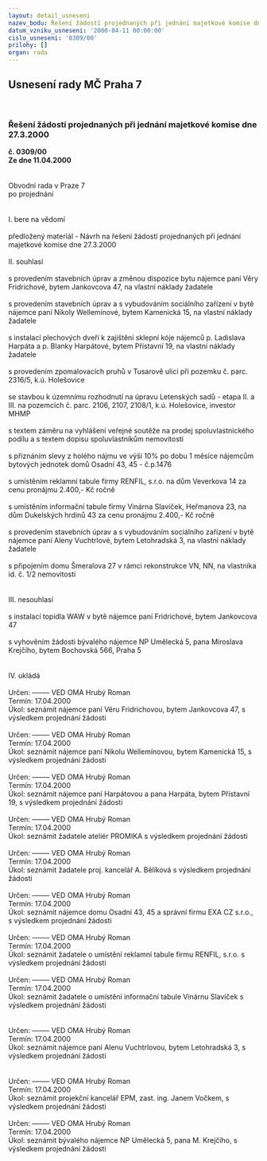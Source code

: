 ```yaml
---
layout: detail_usneseni
nazev_bodu: Řešení žádostí projednaných při jednání majetkové komise dne 27.3.2000
datum_vzniku_usneseni: '2000-04-11 00:00:00'
cislo_usneseni: '0309/00'
prilohy: []
organ: rada
---
```

<div id="ucUsn_pList" class="usn">
	<span><h2>Usnesení rady MČ Praha 7 </h2>
<br></span><div class="standBody">
<span><h3>Řešení žádostí projednaných při jednání majetkové komise dne 27.3.2000</h3></span><div class="center">
		<strong>č. 0309/00</strong><br>
	</div>
<div class="center">
		<strong>Ze dne 11.04.2000</strong><br><br>
	</div>
<br>Obvodní rada v Praze 7<br>po projednání<br><br><br>I.	bere na vědomí<br><br> předložený materiál - Návrh na řešení žádostí projednaných při jednání majetkové komise dne 27.3.2000<br><br>II.	souhlasí <br><br>s provedením stavebních úprav a změnou dispozice bytu nájemce paní Věry Fridrichové, bytem Jankovcova 47, na vlastní náklady žadatele<br><br>s provedením stavebních úprav a s vybudováním sociálního zařízení v bytě nájemce paní Nikoly Wellemínové, bytem Kamenická 15, na vlastní náklady žadatele<br><br>s instalací plechových dveří k zajištění sklepní kóje nájemců p. Ladislava Harpáta a p. Blanky Harpátové, bytem Přístavní 19, na vlastní náklady žadatele<br><br>s provedením zpomalovacích pruhů v Tusarově ulici při pozemku č. parc. 2316/5, k.ú. Holešovice<br><br>se stavbou k územnímu rozhodnutí na úpravu Letenských sadů - etapa II. a III. na pozemcích č. parc. 2106, 2107, 2108/1, k.ú. Holešovice, investor MHMP<br><br>s textem záměru na vyhlášení veřejné soutěže na prodej spoluvlastnického podílu a s textem dopisu spoluvlastníkům nemovitostí<br><br>s přiznáním slevy z holého nájmu ve výši 10% po dobu 1 měsíce nájemcům bytových jednotek domů Osadní 43, 45 - č.p.1476<br><br>s umístěním reklamní tabule firmy RENFIL, s.r.o. na dům Veverkova 14 za cenu pronájmu 2.400,- Kč ročně<br><br>s umístěním informační tabule firmy Vinárna Slavíček, Heřmanova 23, na dům Dukelských hrdinů 43 za cenu pronájmu 2.400,- Kč ročně<br><br>s provedením stavebních úprav a s vybudováním sociálního zařízení v bytě nájemce paní Aleny Vuchtrlové, bytem Letohradská 3, na vlastní náklady žadatele<br><br>s připojením domu Šmeralova 27 v rámci rekonstrukce VN, NN, na vlastníka id. č. 1/2 nemovitosti <br><br><br>III.	nesouhlasí<br><br>s instalací topidla WAW v bytě nájemce paní Fridrichové, bytem Jankovcova 47<br><br>s vyhověním žádosti bývalého nájemce NP Umělecká 5, pana Miroslava Krejčího, bytem Bochovská 566, Praha 5<br><br><br>IV.	ukládá <br><br> Určen:	–––––	VED OMA Hrubý Roman<br>Termín: 17.04.2000<br>Úkol:	seznámit nájemce  paní Věru Fridrichovou, bytem Jankovcova 47, s výsledkem projednání žádosti<br> <br> Určen:	–––––	VED OMA Hrubý Roman<br>Termín: 17.04.2000<br>Úkol:	seznámit nájemce  paní Nikolu Wellemínovou, bytem Kamenická 15, s výsledkem projednání žádosti<br> <br> Určen:	–––––	VED OMA Hrubý Roman<br>Termín: 17.04.2000<br>Úkol:	seznámit nájemce  paní Harpátovou a pana Harpáta, bytem Přístavní 19, s výsledkem projednání žádosti<br> <br> Určen:	–––––	VED OMA Hrubý Roman<br>Termín: 17.04.2000<br>Úkol:	seznámit žadatele ateliér PROMIKA  s výsledkem projednání žádosti<br> <br> Určen:	–––––	VED OMA Hrubý Roman<br>Termín: 17.04.2000<br>Úkol:	seznámit žadatele proj. kancelář A. Bělíková  s výsledkem projednání žádosti<br> <br> Určen:	–––––	VED OMA Hrubý Roman<br>Termín: 17.04.2000<br>Úkol:	seznámit nájemce  domu Osadní 43, 45 a správní firmu EXA CZ s.r.o., s výsledkem projednání žádosti<br> <br> Určen:	–––––	VED OMA Hrubý Roman<br>Termín: 17.04.2000<br>Úkol:	seznámit žadatele o umístění reklamní tabule firmu RENFIL, s.r.o.  s výsledkem projednání žádosti<br> <br> Určen:	–––––	VED OMA Hrubý Roman<br>Termín: 17.04.2000<br>Úkol:	seznámit žadatele o umístění informační tabule Vinárnu Slavíček  s výsledkem projednání žádosti<br> <br><br> Určen:	–––––	VED OMA Hrubý Roman<br>Termín: 17.04.2000<br>Úkol:	seznámit nájemce  paní Alenu Vuchtrlovou, bytem Letohradská 3, s výsledkem projednání žádosti<br> <br><br> Určen:	–––––	VED OMA Hrubý Roman<br>Termín: 17.04.2000<br>Úkol:	seznámit projekční kancelář EPM, zast. ing. Janem Vočkem,  s výsledkem projednání žádosti <br> <br> Určen:	–––––	VED OMA Hrubý Roman<br>Termín: 17.04.2000<br>Úkol:	seznámit bývalého nájemce NP Umělecká 5, pana M. Krejčího, s výsledkem projednání žádosti<br> <br><br><br><br> <br>
</div>
</div>